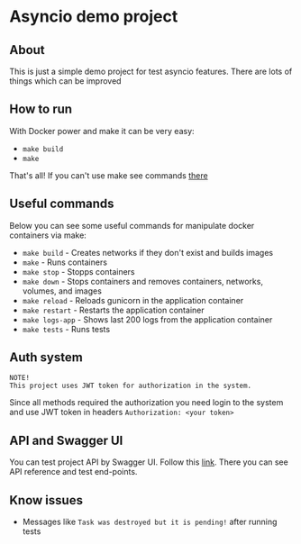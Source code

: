 # Asyncio demo project

## About

This is just a simple demo project for test asyncio features. There are lots of things which can be improved

## How to run

With Docker power and make it can be very easy:
- `make build`
- `make`

That's all!
If you can't use make see commands [there](https://github.com/solartune/async_demo/blob/master/Makefile)

## Useful commands

Below you can see some useful commands for manipulate docker containers via make:

- `make build` - Creates networks if they don't exist and builds images
- `make` - Runs containers
- `make stop` - Stopps containers
- `make down` - Stops containers and removes containers, networks, volumes, and images
- `make reload` - Reloads gunicorn in the application container
- `make restart` - Restarts the application container
- `make logs-app` - Shows last 200 logs from the application container
- `make tests` - Runs tests

## Auth system

```
NOTE!
This project uses JWT token for authorization in the system.
```
Since all methods required the authorization you need login to the system and use JWT token in headers `Authorization: <your token>`

## API and Swagger UI

You can test project API by Swagger UI.
Follow this [link](http://127.0.0.1:8000/api/doc).
There you can see API reference and test end-points.

## Know issues

- Messages like `Task was destroyed but it is pending!` after running tests
